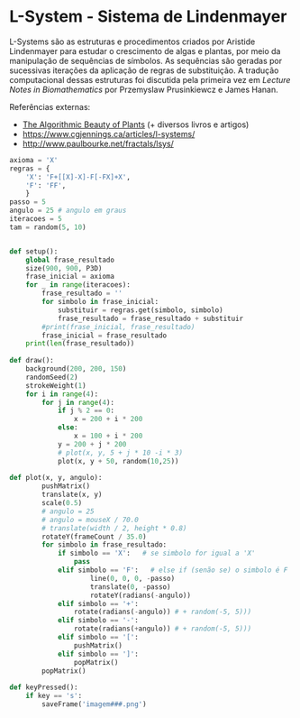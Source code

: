 # L-System - Sistema de Lindenmayer

L-Systems são as estruturas e procedimentos criados por Aristide Lindenmayer para estudar o crescimento de algas e plantas, por meio da manipulação de sequências de símbolos. As sequências são geradas por sucessivas iterações da aplicação de regras de substituição. A tradução computacional dessas estruturas foi discutida pela primeira vez em *Lecture Notes in Biomathematics* por Przemyslaw Prusinkiewcz e James Hanan.

Referências externas:
- [The Algorithmic Beauty of Plants](http://algorithmicbotany.org/papers/#abop) (+ diversos livros e artigos)
- https://www.cgjennings.ca/articles/l-systems/
- http://www.paulbourke.net/fractals/lsys/ 

```python
axioma = 'X'
regras = {
    'X': 'F+[[X]-X]-F[-FX]+X',
    'F': 'FF',      
    }
passo = 5
angulo = 25 # angulo em graus
iteracoes = 5
tam = random(5, 10)


def setup():
    global frase_resultado
    size(900, 900, P3D)
    frase_inicial = axioma
    for _ in range(iteracoes):
        frase_resultado = ''
        for simbolo in frase_inicial:
            substituir = regras.get(simbolo, simbolo)
            frase_resultado = frase_resultado + substituir
        #print(frase_inicial, frase_resultado)
        frase_inicial = frase_resultado    
    print(len(frase_resultado))
    
def draw():
    background(200, 200, 150)
    randomSeed(2)
    strokeWeight(1) 
    for i in range(4):
        for j in range(4):
            if j % 2 == 0:
                x = 200 + i * 200
            else: 
                x = 100 + i * 200
            y = 200 + j * 200
            # plot(x, y, 5 + j * 10 -i * 3)
            plot(x, y + 50, random(10,25))
                   
def plot(x, y, angulo):    
        pushMatrix()
        translate(x, y)  
        scale(0.5)
        # angulo = 25
        # angulo = mouseX / 70.0
        # translate(width / 2, height * 0.8)
        rotateY(frameCount / 35.0)
        for simbolo in frase_resultado:
            if simbolo == 'X':   # se simbolo for igual a 'X'
                pass
            elif simbolo == 'F':   # else if (senão se) o simbolo é F
                    line(0, 0, 0, -passo)
                    translate(0, -passo)
                    rotateY(radians(-angulo))
            elif simbolo == '+':
                rotate(radians(-angulo)) # + random(-5, 5)))
            elif simbolo == '-':
                rotate(radians(+angulo)) # + random(-5, 5)))
            elif simbolo == '[':
                pushMatrix()
            elif simbolo == ']':    
                popMatrix()
        popMatrix()    
        
def keyPressed():
    if key == 's':
        saveFrame('imagem###.png') 

```
